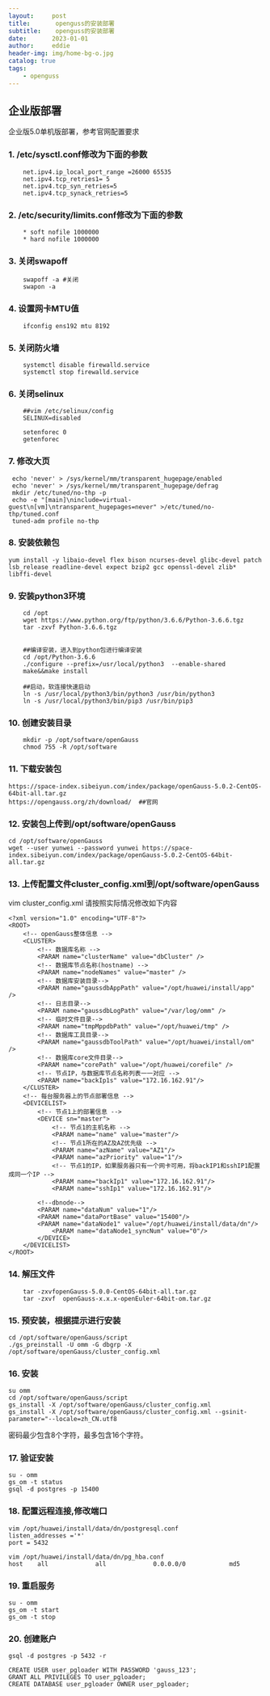 ```yaml
---
layout:     post
title:       openguss的安装部署
subtitle:    openguss的安装部署
date:       2023-01-01
author:     eddie
header-img: img/home-bg-o.jpg
catalog: true
tags:
    - openguss
---
```



## 企业版部署 
企业版5.0单机版部署，参考官网配置要求



### 1. /etc/sysctl.conf修改为下面的参数

```shell
    net.ipv4.ip_local_port_range =26000 65535
    net.ipv4.tcp_retries1= 5
    net.ipv4.tcp_syn_retries=5
    net.ipv4.tcp_synack_retries=5

```


### 2. /etc/security/limits.conf修改为下面的参数
```shell
    * soft nofile 1000000
    * hard nofile 1000000
```

### 3. 关闭swapoff
```shell
    swapoff -a #关闭
    swapon -a 
```

### 4. 设置网卡MTU值 
```
    ifconfig ens192 mtu 8192
```

### 5. 关闭防火墙
```
    systemctl disable firewalld.service
    systemctl stop firewalld.service
```

### 6. 关闭selinux
```
    ##vim /etc/selinux/config 
    SELINUX=disabled
```
```
    setenforec 0
    getenforec
```

### 7. 修改大页
```
 echo 'never' > /sys/kernel/mm/transparent_hugepage/enabled
 echo 'never' > /sys/kernel/mm/transparent_hugepage/defrag 
 mkdir /etc/tuned/no-thp -p
 echo -e "[main]\ninclude=virtual-guest\n[vm]\ntransparent_hugepages=never" >/etc/tuned/no-thp/tuned.conf
 tuned-adm profile no-thp
```

### 8. 安装依赖包
```
yum install -y libaio-devel flex bison ncurses-devel glibc-devel patch lsb_release readline-devel expect bzip2 gcc openssl-devel zlib* libffi-devel
```

### 9. 安装python3环境
```
    cd /opt
    wget https://www.python.org/ftp/python/3.6.6/Python-3.6.6.tgz
    tar -zxvf Python-3.6.6.tgz


    ##编译安装，进入到python包进行编译安装
    cd /opt/Python-3.6.6
    ./configure --prefix=/usr/local/python3  --enable-shared
    make&&make install

    ##启动，软连接快速启动
    ln -s /usr/local/python3/bin/python3 /usr/bin/python3
    ln -s /usr/local/python3/bin/pip3 /usr/bin/pip3
```

### 10. 创建安装目录
```
    mkdir -p /opt/software/openGauss
    chmod 755 -R /opt/software
```

### 11. 下载安装包
```
https://space-index.sibeiyun.com/index/package/openGauss-5.0.2-CentOS-64bit-all.tar.gz
https://opengauss.org/zh/download/  ##官网

```

### 12. 安装包上传到/opt/software/openGauss
``` 
cd /opt/software/openGauss
wget --user yunwei --password yunwei https://space-index.sibeiyun.com/index/package/openGauss-5.0.2-CentOS-64bit-all.tar.gz
```

### 13. 上传配置文件cluster_config.xml到/opt/software/openGauss

vim cluster_config.xml
请按照实际情况修改如下内容

```
<?xml version="1.0" encoding="UTF-8"?>
<ROOT>
    <!-- openGauss整体信息 -->
    <CLUSTER>
        <!-- 数据库名称 -->
        <PARAM name="clusterName" value="dbCluster" />
        <!-- 数据库节点名称(hostname) -->
        <PARAM name="nodeNames" value="master" />
        <!-- 数据库安装目录-->
        <PARAM name="gaussdbAppPath" value="/opt/huawei/install/app" />
        <!-- 日志目录-->
        <PARAM name="gaussdbLogPath" value="/var/log/omm" />
        <!-- 临时文件目录-->
        <PARAM name="tmpMppdbPath" value="/opt/huawei/tmp" />
        <!-- 数据库工具目录-->
        <PARAM name="gaussdbToolPath" value="/opt/huawei/install/om" />
        <!-- 数据库core文件目录-->
        <PARAM name="corePath" value="/opt/huawei/corefile" />
        <!-- 节点IP，与数据库节点名称列表一一对应 -->
        <PARAM name="backIp1s" value="172.16.162.91"/> 
    </CLUSTER>
    <!-- 每台服务器上的节点部署信息 -->
    <DEVICELIST>
        <!-- 节点1上的部署信息 -->
        <DEVICE sn="master">
            <!-- 节点1的主机名称 -->
            <PARAM name="name" value="master"/>
            <!-- 节点1所在的AZ及AZ优先级 -->
            <PARAM name="azName" value="AZ1"/>
            <PARAM name="azPriority" value="1"/>
            <!-- 节点1的IP，如果服务器只有一个网卡可用，将backIP1和sshIP1配置成同一个IP -->
            <PARAM name="backIp1" value="172.16.162.91"/>
            <PARAM name="sshIp1" value="172.16.162.91"/>
               
	    <!--dbnode-->
	    <PARAM name="dataNum" value="1"/>
	    <PARAM name="dataPortBase" value="15400"/>
	    <PARAM name="dataNode1" value="/opt/huawei/install/data/dn"/>
            <PARAM name="dataNode1_syncNum" value="0"/>
        </DEVICE>
    </DEVICELIST>
</ROOT>
```

### 14. 解压文件

```
    tar -zxvfopenGauss-5.0.0-CentOS-64bit-all.tar.gz
    tar -zxvf  openGauss-x.x.x-openEuler-64bit-om.tar.gz

```

### 15. 预安装，根据提示进行安装
```
cd /opt/software/openGauss/script
./gs_preinstall -U omm -G dbgrp -X /opt/software/openGauss/cluster_config.xml
```

### 16. 安装
```
su omm
cd /opt/software/openGauss/script
gs_install -X /opt/software/openGauss/cluster_config.xml
gs_install -X /opt/software/openGauss/cluster_config.xml --gsinit-parameter="--locale=zh_CN.utf8
```
密码最少包含8个字符，最多包含16个字符。

### 17. 验证安装
```
su - omm
gs_om -t status
gsql -d postgres -p 15400
```

### 18. 配置远程连接,修改端口
```
vim /opt/huawei/install/data/dn/postgresql.conf
listen_addresses ='*'
port = 5432
 
vim /opt/huawei/install/data/dn/pg_hba.conf
host    all             all             0.0.0.0/0            md5
```

### 19. 重启服务
```
su - omm
gs_om -t start
gs_om -t stop
```

### 20. 创建账户
```
gsql -d postgres -p 5432 -r

CREATE USER user_pgloader WITH PASSWORD 'gauss_123';
GRANT ALL PRIVILEGES TO user_pgloader;
CREATE DATABASE user_pgloader OWNER user_pgloader;

```
